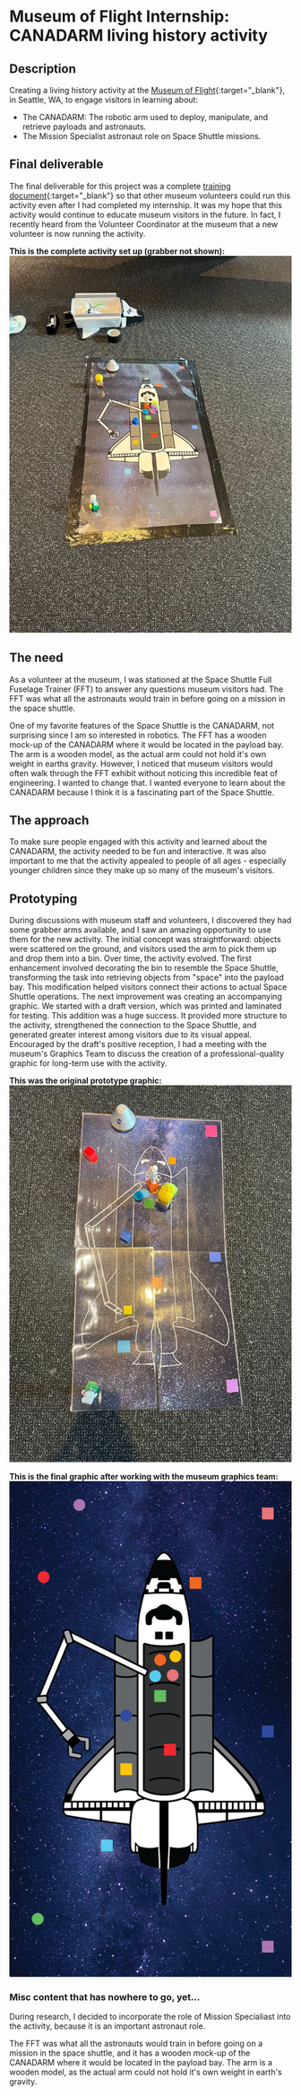 # Museum of Flight Internship: CANADARM living history activity

## Description
Creating a living history activity at the [Museum of Flight](https://museumofflight.org){:target="_blank"}, in Seattle, WA, to engage visitors in learning about:
- The CANADARM: The robotic arm used to deploy, manipulate, and retrieve payloads and astronauts.
- The Mission Specialist astronaut role on Space Shuttle missions.


## Final deliverable
The final deliverable for this project was a complete [training document](https://docs.google.com/document/d/1m9AUOT_0niWfjY-ggKWS2YEaCSL5oKohqTKED0P7zqQ/edit?usp=sharing){:target="_blank"} so that other museum volunteers could run this activity even after I had completed my internship.
It was my hope that this activity would continue to educate museum visitors in the future.
In fact, I recently heard from the Volunteer Coordinator at the museum that a new volunteer is now running the activity.

**This is the complete activity set up (grabber not shown):**
![Final Deliverable](/images/CANADARMgraphicFinal.jpg)


## The need
As a volunteer at the museum, I was stationed at the Space Shuttle Full Fuselage Trainer (FFT) to answer any questions museum visitors had. 
The FFT was what all the astronauts would train in before going on a mission in the space shuttle.

One of my favorite features of the Space Shuttle is the CANADARM, not surprising since I am so interested in robotics. 
The FFT has a wooden mock-up of the CANADARM where it would be located in the payload bay.
The arm is a wooden model, as the actual arm could not hold it's own weight in earths gravity.
However, I noticed that museum visitors would often walk through the FFT exhibit without noticing this incredible feat of engineering. I wanted to change that. I wanted everyone to learn about the CANADARM because I think it is a fascinating part of the Space Shuttle.


## The approach
To make sure people engaged with this activity and learned about the CANADARM, the activity needed to be fun and interactive. It was also important to me that the activity appealed to people of all ages - especially younger children since they make up so many of the museum's visitors.


## Prototyping
During discussions with museum staff and volunteers, I discovered they had some grabber arms available, and I saw an amazing opportunity to use them for the new activity. The initial concept was straightforward: objects were scattered on the ground, and visitors used the arm to pick them up and drop them into a bin. Over time, the activity evolved. The first enhancement involved decorating the bin to resemble the Space Shuttle, transforming the task into retrieving objects from "space" into the payload bay. This modification helped visitors connect their actions to actual Space Shuttle operations.
The next improvement was creating an accompanying graphic. We started with a draft version, which was printed and laminated for testing. This addition was a huge success. It provided more structure to the activity, strengthened the connection to the Space Shuttle, and generated greater interest among visitors due to its visual appeal. Encouraged by the draft's positive reception, I had a meeting with the museum's Graphics Team to discuss the creation of a professional-quality graphic for long-term use with the activity.

**This was the original prototype graphic:**
![Prototype Graphic](/images/CANADARMgraphicPrototype.jpg)

**This is the final graphic after working with the museum graphics team:**
![Final Graphic](/images/CANADARMgraphicDigital.png)

### Misc content that has nowhere to go, yet...
During research, I decided to incorporate the role of Mission Specialiast into the activity, because it is an important astronaut role. 

The FFT was what all the astronauts would train in before going on a mission in the space shuttle, and it has a wooden mock-up of the CANADARM where it would be located in the payload bay. The arm is a wooden model, as the actual arm could not hold it's own weight in earth's gravity. 